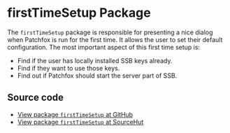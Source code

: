 # firstTimeSetup Package

The `firstTimeSetup` package is responsible for presenting a nice dialog when
Patchfox is run for the first time. It allows the user to set their default
configuration. The most important aspect of this first time setup is:

- Find if the user has locally installed SSB keys already.
- Find if they want to use those keys.
- Find out if Patchfox should start the server part of SSB.


## Source code
* [View package `firstTimeSetup` at GitHub](https://github.com/soapdog/patchfox/blob/master/ui/packages/firstTimeSetup) 
* [View package `firstTimeSetup` at SourceHut](https://git.sr.ht/~soapdog/patchfox/tree/master/item/ui/packages/firstTimeSetup)
